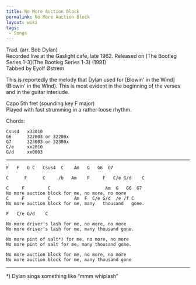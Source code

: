 ```yaml
---
title: No More Auction Block
permalink: No More Auction Block
layout: wiki
tags:
 - Songs
---
```


Trad. (arr. Bob Dylan)  
Recorded live at the Gaslight cafe, late 1962. Released on [The Bootleg
Series 1-3](The Bootleg Series 1-3) (1991)  
 Tabbed by Eyolf Østrem

This is reportedly the melody that Dylan used for [Blowin' in the
Wind](Blowin' in the Wind). This is most evident in the
beginning of the verses and in the guitar interlude.

Capo 5th fret (sounding key F major)  
Played with fast strumming in a rather loose rhythm.

Chords:

    Csus4   x33010
    G6      322003 or 32200x
    G7      323003 or 32300x
    C/e     xx2010
    G/d     xx0003

* * * * *

    F   F   G C   Csus4  C    Am   G   G6  G7

    C      F      C     /b   Am    F     F   C/e G/d    C

    C     F         C                     Am  G   G6  G7
    No more auction block for me, no more, no more
    C     F         C         Am  F  C/e G/d  /e /f C
    No more auction block for me, many   thousand   gone.

    F   C/e G/d    C

    No more driver's lash for me, no more, no more
    No more driver's lash for me, many thousand gone.

    No more pint of salt*) for me, no more, no more
    No more pint of salt for me, many thousand gone.

    No more auction block for me, no more, no more
    No more auction block for me, many thousand gone

* * * * *

\*) Dylan sings something like “mmm whiplash”
